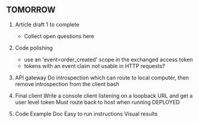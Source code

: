 TOMORROW
--------
1. Article draft 1 to complete
   - Collect open questions here

2. Code polishing
   - use an 'event=order_created' scope in the exchanged access token
   - tokens with an event claim not usable in HTTP requests?

3. API gateway
   Do introspection which can route to local computer, then remove introspection from the client bash 

4. Final client
   Write a console client listening on a loopback URL and get a user level token
   Must route back to host when running DEPLOYED

5. Code Example Doc
   Easy to run instructions
   Visual results
